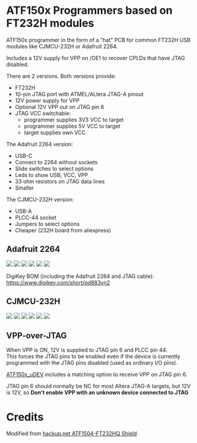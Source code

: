 # ATF150x Programmers based on FT232H modules

ATF150x programmer in the form of a "hat" PCB for common FT232H USB modules like CJMCU-232H or Adafruit 2264.

Includes a 12V supply for VPP on /OE1 to recover CPLDs that have JTAG disabled.

There are 2 versions. Both versions provide:  
* FT232H
* 10-pin JTAG port with ATMEL/ALtera JTAG-A pinout
* 12V power supply for VPP
* Optional 12V VPP out on JTAG pin 6
* JTAG VCC switchable:
  * programmer supplies 3V3 VCC to target
  * programmer supplies 5V VCC to target
  * target supplies own VCC

The Adafruit 2264 version:  
* USB-C
* Connect to 2264 without sockets
* Slide switches to select options
* Leds to show USB, VCC, VPP
* 33 ohm resistors on JTAG data lines
* Smaller

The CJMCU-232H version:  
* USB-A
* PLCC-44 socket
* Jumpers to select options
* Cheaper (232H board from aliexpress)

## Adafruit 2264  
![](PCB/out/ATF150x_uPRG.jpg)
![](PCB/out/ATF150x_uPRG.2.jpg)
![](PCB/out/ATF150x_uPRG.3.jpg)
![](PCB/out/ATF150x_uPRG.f.jpg)
![](PCB/out/ATF150x_uPRG.b.jpg)
![](PCB/out/ATF150x_uPRG.svg)

DigiKey BOM (including the Adafruit 2264 and JTAG cable): https://www.digikey.com/short/pd883vn2


## CJMCU-232H  
![](PCB/out/ATF150x_232H.jpg)
![](PCB/out/ATF150x_232H.2.jpg)
![](PCB/out/ATF150x_232H.3.jpg)
![](PCB/out/ATF150x_232H.f.jpg)
![](PCB/out/ATF150x_232H.b.jpg)
![](PCB/out/ATF150x_232H.svg)

## VPP-over-JTAG
When VPP is ON, 12V is supplied to JTAG pin 6 and PLCC pin 44.  
This forces the JTAG pins to be enabled even if the device is currently programmed with the JTAG pins disabled (used as ordinary I/O pins).

[ATF150x_uDEV](https://github.com/bkw777/ATF150x_uDEV) includes a matching option to receive VPP on JTAG pin 6.
  
JTAG pin 6 should normally be NC for most Altera JTAG-A targets, but 12V is 12V, so **Don't enable VPP with an unknown device connected to JTAG**  

# Credits
Modified from [hackup.net ATF1504-FT232HQ Shield](https://www.hackup.net/2020/01/erasing-and-programming-the-atf1504-cpld/)
